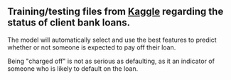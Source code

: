 ## Training/testing files from [Kaggle](https://www.kaggle.com/zaurbegiev/my-dataset) regarding the status of client bank loans.

The model will automatically select and use the best features to predict whether or not someone is expected to pay off their loan.

Being "charged off" is not as serious as defaulting, as it an indicator of someone who is likely to default on the loan.
